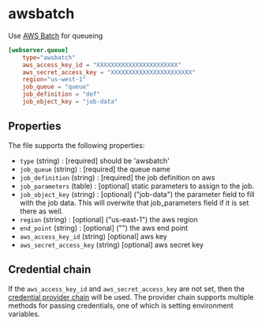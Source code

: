 # awsbatch

Use [AWS Batch](https://aws.amazon.com/batch/) for queueing

```toml
[webserver.queue]
	type="awsbatch"
	aws_access_key_id = "XXXXXXXXXXXXXXXXXXXXXXX"
	aws_secret_access_key = "XXXXXXXXXXXXXXXXXXXXXXX"
	region="us-west-1"
	job_queue = "queue"
	job_definition = "def"
	job_object_key = "job-data"

```

## Properties

The file supports the following properties:

* `type` (string) : [required] should be 'awsbatch'
* `job_queue` (string) : [required] the queue name 
* `job_definition` (string) : [required] the job definition on aws
* `job_parameters` (table) : [optional] static parameters to assign to the job.
* `job_object_key` (string) : [optional] ("job-data") the parameter field to fill with the job data. This will overwite that job_parameters field if it is set there as well.
* `region` (string) : [optional] ("us-east-1") the aws region
* `end_point` (string) : [optional] ("") the aws end point
* `aws_access_key_id` (string) [optional] aws key
* `aws_secret_access_key` (string) [optional] aws secret key

## Credential chain

If the `aws_access_key_id` and `aws_secret_access_key` are not set, then the [credential provider chain](http://docs.aws.amazon.com/sdk-for-go/v1/developer-guide/configuring-sdk.html) will be used. The provider chain supports multiple methods for passing credentials, one of which is setting environment variables.

